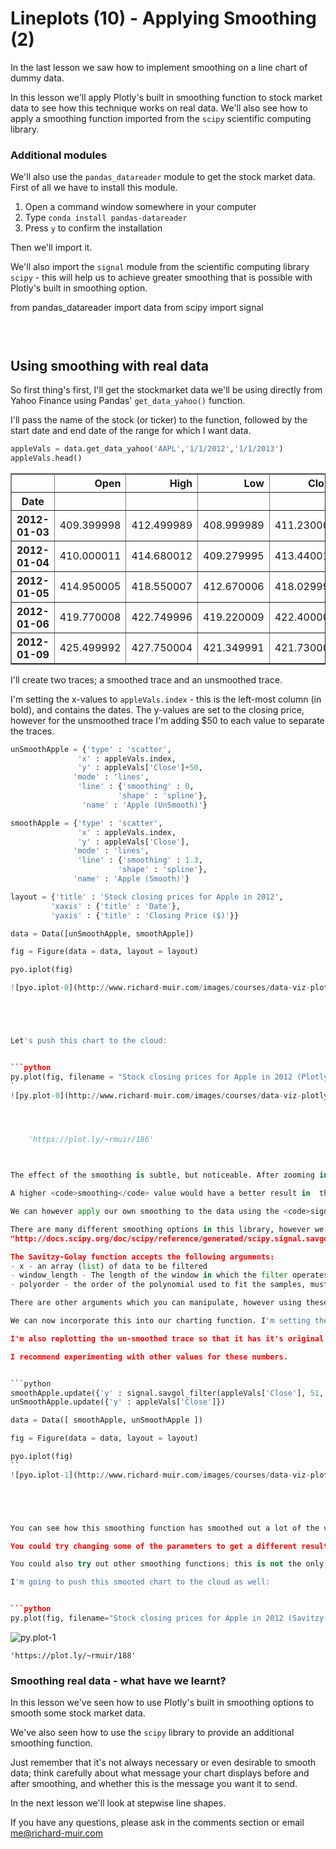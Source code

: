 
# Lineplots (10) - Applying Smoothing (2)

In the last lesson we saw how to implement smoothing on a line chart of dummy data. 

In this lesson we'll apply Plotly's built in smoothing function to stock market data to see how this technique works on real data. We'll also see how to apply  a smoothing function imported from the <code>scipy</code> scientific computing library.



### Additional modules
We'll also use the <code>pandas_datareader</code> module to get the stock market data. First of all we have to install this module.

1. Open a command window somewhere in your computer
2. Type <code>conda install pandas-datareader</code>
3. Press <code>y</code> to confirm the installation

Then we'll import it.

We'll also import the <code>signal</code> module from the scientific computing library <code>scipy</code> - this will help us to achieve greater smoothing that is possible with Plotly's built in smoothing option.



from pandas_datareader import data
from scipy import signal



```python

 
```





## Using smoothing with real data

So first thing's first, I'll get the stockmarket data we'll be using directly from Yahoo Finance using Pandas' <code>get_data_yahoo()</code> function. 

I'll pass the name of the stock (or ticker) to the function, followed by the start date and end date of the range for which I want data.


```python
appleVals = data.get_data_yahoo('AAPL','1/1/2012','1/1/2013')
appleVals.head()
```




<div>
<table border="1" class="dataframe">
  <thead>
    <tr style="text-align: right;">
      <th></th>
      <th>Open</th>
      <th>High</th>
      <th>Low</th>
      <th>Close</th>
      <th>Volume</th>
      <th>Adj Close</th>
    </tr>
    <tr>
      <th>Date</th>
      <th></th>
      <th></th>
      <th></th>
      <th></th>
      <th></th>
      <th></th>
    </tr>
  </thead>
  <tbody>
    <tr>
      <th>2012-01-03</th>
      <td>409.399998</td>
      <td>412.499989</td>
      <td>408.999989</td>
      <td>411.230000</td>
      <td>75555200</td>
      <td>53.278774</td>
    </tr>
    <tr>
      <th>2012-01-04</th>
      <td>410.000011</td>
      <td>414.680012</td>
      <td>409.279995</td>
      <td>413.440010</td>
      <td>65005500</td>
      <td>53.565102</td>
    </tr>
    <tr>
      <th>2012-01-05</th>
      <td>414.950005</td>
      <td>418.550007</td>
      <td>412.670006</td>
      <td>418.029995</td>
      <td>67817400</td>
      <td>54.159778</td>
    </tr>
    <tr>
      <th>2012-01-06</th>
      <td>419.770008</td>
      <td>422.749996</td>
      <td>419.220009</td>
      <td>422.400002</td>
      <td>79573200</td>
      <td>54.725955</td>
    </tr>
    <tr>
      <th>2012-01-09</th>
      <td>425.499992</td>
      <td>427.750004</td>
      <td>421.349991</td>
      <td>421.730000</td>
      <td>98506100</td>
      <td>54.639149</td>
    </tr>
  </tbody>
</table>
</div>



I'll create two traces; a smoothed trace and an unsmoothed trace.

I'm setting the x-values to <code>appleVals.index</code> - this is the left-most column (in bold), and contains the dates. The y-values are set to the closing price, however for the unsmoothed trace I'm adding $50 to each value to separate the traces.


```python
unSmoothApple = {'type' : 'scatter',
               'x' : appleVals.index,
               'y' : appleVals['Close']+50,
              'mode' : 'lines',
               'line' : {'smoothing' : 0,
                        'shape' : 'spline'},
                'name' : 'Apple (UnSmooth)'}

smoothApple = {'type' : 'scatter',
               'x' : appleVals.index,
               'y' : appleVals['Close'],
              'mode' : 'lines',
               'line' : {'smoothing' : 1.3,
                        'shape' : 'spline'},
              'name' : 'Apple (Smooth)'}

layout = {'title' : 'Stock closing prices for Apple in 2012',
         'xaxis' : {'title' : 'Date'},
         'yaxis' : {'title' : 'Closing Price ($)'}}

data = Data([unSmoothApple, smoothApple])

fig = Figure(data = data, layout = layout)

pyo.iplot(fig)

![pyo.iplot-0](http://www.richard-muir.com/images/courses/data-viz-plotly-python/testSection/Lineplots%20(10)%20-%20Applying%20Smoothing%20(2)/pyo.iplot-0.png)```





Let's push this chart to the cloud:


```python
py.plot(fig, filename = "Stock closing prices for Apple in 2012 (Plotly smoothing)", fileopt="overwrite")
`
![py.plot-0](http://www.richard-muir.com/images/courses/data-viz-plotly-python/testSection/Lineplots%20(10)%20-%20Applying%20Smoothing%20(2)/py.plot-0.png)``




    'https://plot.ly/~rmuir/186'



The effect of the smoothing is subtle, but noticeable. After zooming in, the effect of the smoothing is more obvious. By clicking and dragging a box around a section of the graph, you can see that the smoothed trace is a little less spiky.

A higher <code>smoothing</code> value would have a better result in  this situation, but this is not yet possible with Plotly (at the time of writing).

We can however apply our own smoothing to the data using the <code>signal</code> libary in the <code>scipy</code> module.

There are many different smoothing options in this library, however we're going to implement the <a href=
"http://docs.scipy.org/doc/scipy/reference/generated/scipy.signal.savgol_filter.html#scipy.signal.savgol_filter">Savitzky-Golay</a> filter. This filter basically calculates a moving average of the  5 points closest to the point in question. The actual operation of the algorithm is far more complex, but this is the general idea.

The Savitzy-Golay function accepts the following arguments:
- x - an array (list) of data to be filtered
- window_length - The length of the window in which the filter operates, must be an odd number
- polyorder - the order of the polynomial used to fit the samples, must be less than window_length

There are other arguments which you can manipulate, however using these three will enable you to apply enough smoothing to your data.

We can now incorporate this into our charting function. I'm setting the <code>window_length</code> to 51 and the <code>polyorder</code> to 3. 

I'm also replotting the un-smoothed trace so that it has it's original values - it's easier to compare the two this way.

I recommend experimenting with other values for these numbers.


```python
smoothApple.update({'y' : signal.savgol_filter(appleVals['Close'], 51, 3),})
unSmoothApple.update({'y' : appleVals['Close']})

data = Data([ smoothApple, unSmoothApple ])

fig = Figure(data = data, layout = layout)

pyo.iplot(fig)
``
![pyo.iplot-1](http://www.richard-muir.com/images/courses/data-viz-plotly-python/testSection/Lineplots%20(10)%20-%20Applying%20Smoothing%20(2)/pyo.iplot-1.png)`





You can see how this smoothing function has smoothed out a lot of the variability of the data - it has dramatically changed the shape of the line! It's for this reason that we must be careful when using smoothing.

You could try changing some of the parameters to get a different result.

You could also try out other smoothing functions; this is not the only one available. 

I'm going to push this smooted chart to the cloud as well:


```python
py.plot(fig, filename="Stock closing prices for Apple in 2012 (Savitzy-Golay smoothing)", fileopt = "overwrite")
```
![py.plot-1](http://www.richard-muir.com/images/courses/data-viz-plotly-python/testSection/Lineplots%20(10)%20-%20Applying%20Smoothing%20(2)/py.plot-1.png)




    'https://plot.ly/~rmuir/188'



### Smoothing real data - what have we learnt?

In this lesson we've seen how to use Plotly's built in smoothing options to smooth some stock market data.

We've also seen how to use the <code>scipy</code> library to provide an additional smoothing function.

Just remember that it's not always necessary or even desirable to smooth data; think carefully about what message your chart displays before and after smoothing, and whether this is the message you want it to send.

In the next lesson we'll look at stepwise line shapes.

If you have any questions, please ask in the comments section or email <a href="mailto:me@richard-muir.com">me@richard-muir.com</a>